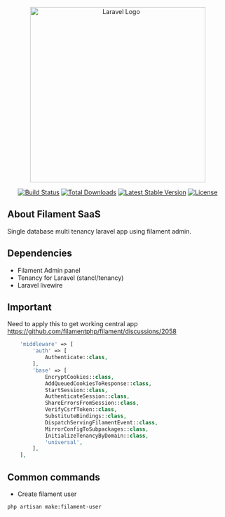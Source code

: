 <p align="center"><a href="https://laravel.com" target="_blank"><img src="https://raw.githubusercontent.com/laravel/art/master/logo-lockup/5%20SVG/2%20CMYK/1%20Full%20Color/laravel-logolockup-cmyk-red.svg" width="400" alt="Laravel Logo"></a></p>

<p align="center">
<a href="https://github.com/laravel/framework/actions"><img src="https://github.com/laravel/framework/workflows/tests/badge.svg" alt="Build Status"></a>
<a href="https://packagist.org/packages/laravel/framework"><img src="https://img.shields.io/packagist/dt/laravel/framework" alt="Total Downloads"></a>
<a href="https://packagist.org/packages/laravel/framework"><img src="https://img.shields.io/packagist/v/laravel/framework" alt="Latest Stable Version"></a>
<a href="https://packagist.org/packages/laravel/framework"><img src="https://img.shields.io/packagist/l/laravel/framework" alt="License"></a>
</p>

## About Filament SaaS

Single database multi tenancy laravel app using filament admin.

## Dependencies
* Filament Admin panel
* Tenancy for Laravel (stancl/tenancy)
* Laravel livewire

## Important

Need to apply this to get working central app
https://github.com/filamentphp/filament/discussions/2058

```php
    'middleware' => [
        'auth' => [
            Authenticate::class,
        ],
        'base' => [
            EncryptCookies::class,
            AddQueuedCookiesToResponse::class,
            StartSession::class,
            AuthenticateSession::class,
            ShareErrorsFromSession::class,
            VerifyCsrfToken::class,
            SubstituteBindings::class,
            DispatchServingFilamentEvent::class,
            MirrorConfigToSubpackages::class,
            InitializeTenancyByDomain::class,
            'universal',
        ],
    ],
```

## Common commands

- Create filament user
```
php artisan make:filament-user
```
